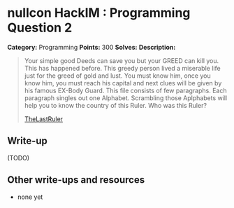 # nullcon HackIM : Programming Question 2

**Category:** Programming
**Points:** 300
**Solves:** 
**Description:**

> Your simple good Deeds can save you but your GREED can kill you. This has happened before. This greedy person lived a miserable life just for the greed of gold and lust. You must know him, once you know him, you must reach his capital and next clues will be given by his famous EX-Body Guard. This file consists of few paragraphs. Each paragraph singles out one Alphabet. Scrambling those Aplphabets will help you to know the country of this Ruler. Who was this Ruler?
> 
> 
> [TheLastRuler](./TheLastRuler.txt)


## Write-up

(TODO)

## Other write-ups and resources

* none yet
